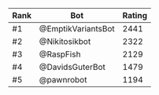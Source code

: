 Rank|Bot|Rating
---|---|---
#1|@EmptikVariantsBot|2441
#2|@Nikitosikbot|2322
#3|@RaspFish|2129
#4|@DavidsGuterBot|1479
#5|@pawnrobot|1194
